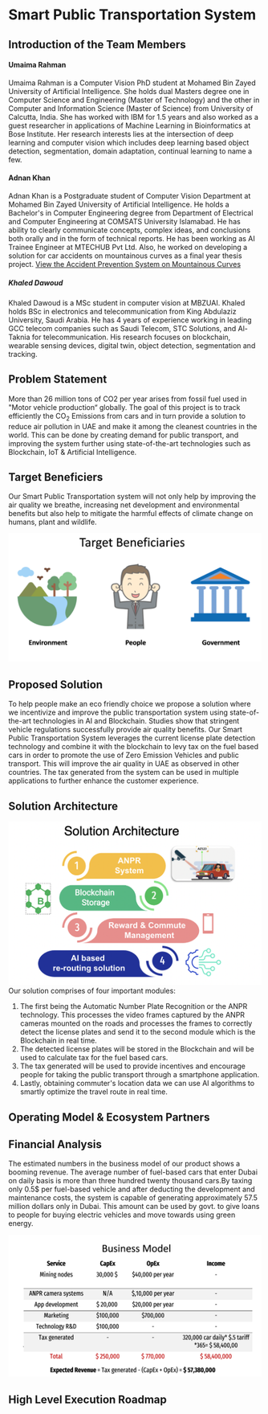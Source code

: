 # Smart Public Transportation System


## Introduction of the Team Members

#### Umaima Rahman
Umaima Rahman is a Computer Vision PhD student at Mohamed Bin Zayed University of Artificial Intelligence. She holds dual Masters degree one in Computer Science and Engineering (Master of Technology) and the other in Computer and Information Science (Master of Science) from University of Calcutta, India. She has worked with IBM for 1.5 years and also worked as a guest researcher in applications of Machine Learning in Bioinformatics at Bose Institute. Her research interests lies at the intersection of deep learning and computer vision which includes deep learning based object detection, segmentation, domain adaptation, continual learning to name a few. 

#### Adnan Khan
Adnan Khan is a Postgraduate student of Computer Vision Department at Mohamed Bin Zayed University of Artificial Intelligence. He holds a Bachelor's in Computer Engineering degree from Department of Electrical and Computer Engineering at COMSATS University Islamabad. He has ability to clearly communicate concepts, complex ideas, and conclusions both orally and in the form of technical reports. He has been working as AI Trainee Engineer at MTECHUB Pvt Ltd. Also, he worked on developing a solution for car accidents on mountainous curves as a final year thesis project. [View the Accident Prevention System on Mountainous Curves](https://drive.google.com/file/d/1hiR9v_JrJuvQYEEBxlj14B1H2r4USp6l/view)


##### Khaled Dawoud
Khaled Dawoud is a MSc student in computer vision at MBZUAI. Khaled holds BSc in electronics and telecommunication from King Abdulaziz University, Saudi Arabia. He has 4 years of experience working in leading GCC telecom companies such as Saudi Telecom, STC Solutions, and Al-Taknia for telecommunication. His research focuses on blockchain, wearable sensing devices, digital twin, object detection, segmentation and tracking.

## Problem Statement
More than 26 million tons of CO2 per year arises from fossil fuel used in "Motor vehicle production“ globally. The goal of this project is to track efficiently the CO<sub>2</sub> Emissions from cars and in turn provide a solution to reduce air pollution in UAE and make it among the cleanest countries in the world. This can be done by creating demand for public transport, and improving the system further using state-of-the-art technologies such as Blockchain, IoT & Artificial Intelligence.

## Target Beneficiers

Our Smart Public Transportation system will not only help by improving the air quality we breathe, increasing net development and environmental benefits but also help to mitigate the harmful effects of climate change on humans, plant and wildlife.

![alt text](https://github.com/Adnan-Khan7/Sustainability-Challenge/blob/main/Images/target_beneficiaries.png)

## Proposed Solution
To help people make an eco friendly choice we propose a solution where we incentivize and improve the public transportation system using state-of-the-art technologies in AI and Blockchain. Studies show that stringent vehicle regulations successfully provide air quality benefits. Our Smart Public Transportation System leverages the current license plate detection technology and combine it with the blockchain to levy tax on the fuel based cars in order to promote the use of Zero Emission Vehicles and public transport. This will improve the air quality in UAE as observed in other countries. The tax generated from the system can be used in multiple applications to further enhance the customer experience.

## Solution Architecture
![alt text](https://github.com/Adnan-Khan7/Sustainability-Challenge/blob/main/Images/solution_arch.png)
Our solution comprises of four important modules:
1. The first being the Automatic Number Plate Recognition or the ANPR technology. This processes the video frames captured by the ANPR cameras mounted on the roads and processes the frames to correctly detect the license plates and send it to the second module which is the Blockchain in real time. 
2. The detected license plates will be stored in the Blockchain and will be used to calculate tax for the fuel based cars. 
3. The tax generated will be used to provide incentives and encourage people for taking the public transport through a smartphone application.
4. Lastly, obtaining commuter's location data we can use AI algorithms to smartly optimize the travel route in real time.

## Operating Model & Ecosystem Partners
## Financial Analysis
The estimated numbers in the business model of our product shows a booming revenue. The average number of fuel-based cars that enter Dubai on daily basis is more than three hundred twenty thousand cars.By taxing only 0.5$ per fuel-based vehicle and after deducting the development and maintenance costs, the system is capable of generating approximately 57.5 million dollars only in Dubai. This amount can be used by govt. to give loans to people for buying electric vehicles and move towards using green energy.

![alt text](https://github.com/Adnan-Khan7/Sustainability-Challenge/blob/main/Images/business_model.png)

## High Level Execution Roadmap
